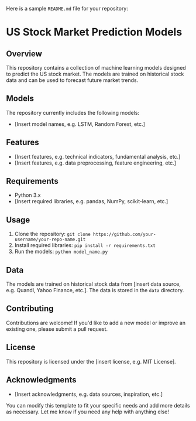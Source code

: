 

Here is a sample `README.md` file for your repository:

**US Stock Market Prediction Models**
=====================================

**Overview**
------------

This repository contains a collection of machine learning models designed to predict the US stock market. The models are trained on historical stock data and can be used to forecast future market trends.

**Models**
----------

The repository currently includes the following models:

* [Insert model names, e.g. LSTM, Random Forest, etc.]

**Features**
------------

* [Insert features, e.g. technical indicators, fundamental analysis, etc.]
* [Insert features, e.g. data preprocessing, feature engineering, etc.]

**Requirements**
---------------

* Python 3.x
* [Insert required libraries, e.g. pandas, NumPy, scikit-learn, etc.]

**Usage**
---------

1. Clone the repository: `git clone https://github.com/your-username/your-repo-name.git`
2. Install required libraries: `pip install -r requirements.txt`
3. Run the models: `python model_name.py`

**Data**
------

The models are trained on historical stock data from [insert data source, e.g. Quandl, Yahoo Finance, etc.]. The data is stored in the `data` directory.

**Contributing**
------------

Contributions are welcome! If you'd like to add a new model or improve an existing one, please submit a pull request.

**License**
-------

This repository is licensed under the [insert license, e.g. MIT License].

**Acknowledgments**
---------------

* [Insert acknowledgments, e.g. data sources, inspiration, etc.]

You can modify this template to fit your specific needs and add more details as necessary. Let me know if you need any help with anything else!